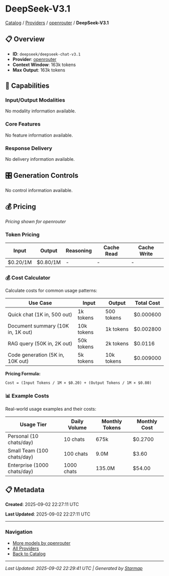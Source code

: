 # DeepSeek-V3.1
  
[Catalog](../../../../..) / [Providers](../../../..) / [openrouter](../../..) / **DeepSeek-V3.1**


## 📋 Overview
  
- **ID**: `deepseek/deepseek-chat-v3.1`
- **Provider**: [openrouter](../)
- **Context Window**: 163k tokens
- **Max Output**: 163k tokens
  
## 🎯 Capabilities
  
### Input/Output Modalities
  
No modality information available.
  
### Core Features
  
No feature information available.
  
### Response Delivery
  
No delivery information available.
  
## 🎛️ Generation Controls
  
No control information available.
  
## 💰 Pricing
  
*Pricing shown for openrouter*
  
  
### Token Pricing
  
| Input | Output | Reasoning | Cache Read | Cache Write |
|---------|---------|---------|---------|---------|
| $0.20/1M | $0.80/1M | - | - | - |

  
### 💰 Cost Calculator
  
Calculate costs for common usage patterns:
  
  
| Use Case | Input | Output | Total Cost |
|---------|---------|---------|---------|
| Quick chat (1K in, 500 out) | 1k tokens | 500 tokens | $0.000600 |
| Document summary (10K in, 1K out) | 10k tokens | 1k tokens | $0.002800 |
| RAG query (50K in, 2K out) | 50k tokens | 2k tokens | $0.0116 |
| Code generation (5K in, 10K out) | 5k tokens | 10k tokens | $0.009000 |

  
**Pricing Formula:**
  
```
Cost = (Input Tokens / 1M × $0.20) + (Output Tokens / 1M × $0.80)
```
  
### 📊 Example Costs
  
Real-world usage examples and their costs:
  
  
| Usage Tier | Daily Volume | Monthly Tokens | Monthly Cost |
|---------|---------|---------|---------|
| Personal (10 chats/day) | 10 chats | 675k | $0.2700 |
| Small Team (100 chats/day) | 100 chats | 9.0M | $3.60 |
| Enterprise (1000 chats/day) | 1000 chats | 135.0M | $54.00 |

  
## 📋 Metadata
  
**Created**: 2025-09-02 22:27:11 UTC
  
**Last Updated**: 2025-09-02 22:27:11 UTC
  
  
---
  
  
### Navigation

- [More models by openrouter](../)
- [All Providers](../../../../../providers)
- [Back to Catalog](../../../../..)


---
_Last Updated: 2025-09-02 22:29:41 UTC | Generated by [Starmap](https://github.com/agentstation/starmap)_
